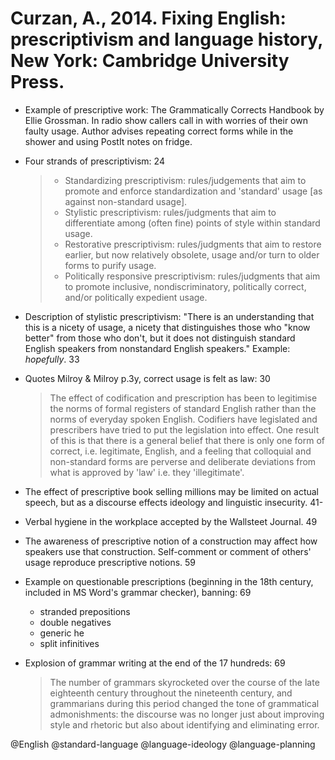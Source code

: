 # Curzan, A., 2014. Fixing English: prescriptivism and language history, New York: Cambridge University Press.

- Example of prescriptive work: The Grammatically Corrects Handbook by Ellie Grossman. In radio show callers call in with worries of their own faulty usage. Author advises repeating correct forms while in the shower and using PostIt notes on fridge.

- Four strands of prescriptivism: 24

  > - Standardizing prescriptivism: rules/judgements that aim to promote and enforce standardization and 'standard' usage [as against non-standard usage].
  > - Stylistic prescriptivism: rules/judgments that aim to differentiate among (often fine) points of style within standard usage.
  > - Restorative prescriptivism: rules/judgments that aim to restore earlier, but now relatively obsolete, usage and/or turn to older forms to purify usage.
  > - Politically responsive prescriptivism: rules/judgments that aim to promote inclusive, nondiscriminatory, politically correct, and/or politically expedient usage.

- Description of stylistic prescriptivism: "There is an understanding that this is a nicety of usage, a nicety that distinguishes those who "know better" from those who don't, but it does not distinguish standard English speakers from nonstandard English speakers." Example: *hopefully*. 33 

- Quotes Milroy & Milroy p.3y, correct usage is felt as law: 30

  > The effect of codification and prescription has been to legitimise the norms of formal registers of standard English rather than the norms of everyday spoken English. Codifiers have legislated and prescribers have tried to put the legislation into effect. One result of this is that there is a general belief that there is only one form of correct, i.e. legitimate, English, and a feeling that colloquial and non-standard forms are perverse and deliberate deviations from what is approved by 'law' i.e. they 'illegitimate'.

- The effect of prescriptive book selling millions may be limited on actual speech, but as a discourse effects ideology and linguistic insecurity. 41-

- Verbal hygiene in the workplace accepted by the Wallsteet Journal. 49

- The awareness of prescriptive notion of a construction may affect how speakers use that construction. Self-comment or comment of others' usage reproduce prescriptive notions. 59

- Example on questionable prescriptions (beginning in the 18th century, included in MS Word's grammar checker), banning: 69
  - stranded prepositions
  - double negatives
  - generic he
  - split infinitives

- Explosion of grammar writing at the end of the 17 hundreds: 69

  > The number of grammars skyrocketed over the course of the late eighteenth century throughout the nineteenth century, and grammarians during this period changed the tone of grammatical admonishments: the discourse was no longer just about improving style and rhetoric but also about identifying and eliminating error.

@English
@standard-language
@language-ideology
@language-planning
